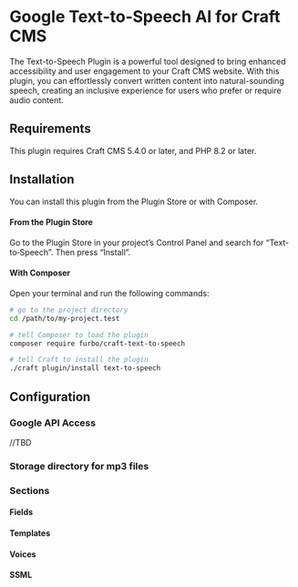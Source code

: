 # Google Text‐to‐Speech AI for Craft CMS

The Text-to-Speech Plugin is a powerful tool designed to bring enhanced accessibility and user engagement to your Craft CMS website. With this plugin, you can effortlessly convert written content into natural-sounding speech, creating an inclusive experience for users who prefer or require audio content.

## Requirements

This plugin requires Craft CMS 5.4.0 or later, and PHP 8.2 or later.

## Installation

You can install this plugin from the Plugin Store or with Composer.

#### From the Plugin Store

Go to the Plugin Store in your project’s Control Panel and search for “Text‐to‐Speech”. Then press “Install”.

#### With Composer

Open your terminal and run the following commands:

```bash
# go to the project directory
cd /path/to/my-project.test

# tell Composer to load the plugin
composer require furbo/craft-text-to-speech

# tell Craft to install the plugin
./craft plugin/install text-to-speech
```

## Configuration

### Google API Access
//TBD

### Storage directory for mp3 files

### Sections

#### Fields

#### Templates

#### Voices

#### SSML

